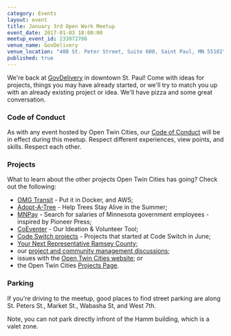 ```yaml
---
category: Events
layout: event
title: January 3rd Open Work Meetup
event_date: 2017-01-03 18:00:00
meetup_event_id: 233072786 
venue_name: GovDelivery 
venue_location: "408 St. Peter Street, Suite 600, Saint Paul, MN 55102"
published: true 
---
```


We're back at [GovDelivery](http://www.govdelivery.com/) in downtown St. Paul! 
Come with ideas for projects, things you may have already started, or we'll try
to match you up with an already existing project or idea. We'll have pizza and 
some great conversation.

### Code of Conduct

As with any event hosted by Open Twin Cities, our [Code of Conduct](/about/code-of-conduct/) 
will be in effect during this meetup. Respect different experiences, view
points, and skills. Respect each other. 

### Projects

What to learn about the other projects Open Twin Cities has going? Check out 
the following:

- [OMG Transit](https://github.com/omgtransit/omgtransit/issues/1) - Put it in Docker, and AWS; 
- [Adopt-A-Tree](https://github.com/OpenTwinCities/adopt-a-tree) - Help Trees Stay Alive in the Summer;
- [MNPay](https://github.com/OpenTwinCities/mnpay) - Search for salaries of Minnesota government employees - inspired by Pioneer Press; 
- [CoEventer](https://github.com/campuscodefest/ccf/issues/74) - Our Ideation & Volunteer Tool;
- [Code Switch projects](http://www.opentwincities.org/2016/06/13/codeswitch-projects/) - Projects that started at Code Switch in June;
- [Your Next Representative Ramsey County](https://groups.google.com/forum/#%21topic/twin-cities-brigade/SbX4B_Fhp7w);
- our [project and community management discussions](http://bit.ly/manageOTC);
- issues with the [Open Twin Cities website](https://github.com/OpenTwinCities/opentwincities.github.com); or 
- the Open Twin Cities [Projects Page](/projects).

### Parking

If you're driving to the meetup, good places to find street parking are along
St. Peters St., Market St., Wabasha St, and West 7th. 

Note, you can not park directly infront of the Hamm building, which is a valet 
zone. 
